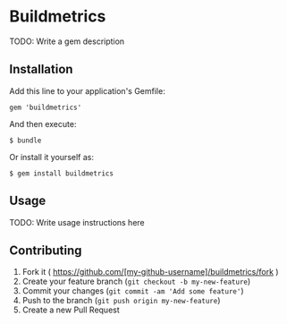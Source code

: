 # Buildmetrics

TODO: Write a gem description

## Installation

Add this line to your application's Gemfile:

    gem 'buildmetrics'

And then execute:

    $ bundle

Or install it yourself as:

    $ gem install buildmetrics

## Usage

TODO: Write usage instructions here

## Contributing

1. Fork it ( https://github.com/[my-github-username]/buildmetrics/fork )
2. Create your feature branch (`git checkout -b my-new-feature`)
3. Commit your changes (`git commit -am 'Add some feature'`)
4. Push to the branch (`git push origin my-new-feature`)
5. Create a new Pull Request
